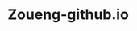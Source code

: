 # Zoueng-github.io
<!DOCTYPE html>
<head>
<html lang="en-us">
<meta charset="utf-8">
<title>My blog</title>
</head>
 </html>
